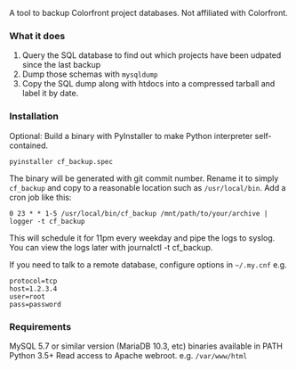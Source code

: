 A tool to backup Colorfront project databases.  Not affiliated with Colorfront.

### What it does
1. Query the SQL database to find out which projects have been udpated since the last backup
2. Dump those schemas with `mysqldump`
3. Copy the SQL dump along with htdocs into a compressed tarball and label it by date.

### Installation
Optional: Build a binary with PyInstaller to make Python interpreter self-contained.

```
pyinstaller cf_backup.spec
```

The binary will be generated with git commit number.  Rename it to simply `cf_backup` and copy to a reasonable location such as `/usr/local/bin`.
Add a cron job like this:

```
0 23 * * 1-5 /usr/local/bin/cf_backup /mnt/path/to/your/archive | logger -t cf_backup
```

This will schedule it for 11pm every weekday and pipe the logs to syslog.  You can view the logs later with journalctl -t cf_backup.

If you need to talk to a remote database, configure options in `~/.my.cnf` e.g.
```
protocol=tcp
host=1.2.3.4
user=root
pass=password
```

### Requirements
MySQL 5.7 or similar version (MariaDB 10.3, etc) binaries available in PATH
Python 3.5+
Read access to Apache webroot. e.g. `/var/www/html`
